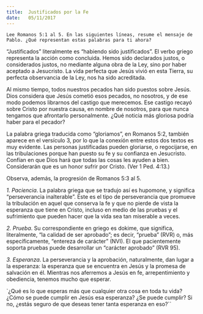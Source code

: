 ```yaml
---
title:  Justificados por la Fe
date:   05/11/2017
---
```


`Lee Romanos 5:1 al 5. En las siguientes líneas, resume el mensaje de Pablo. ¿Qué representan estas palabras para ti ahora?`

“Justificados” literalmente es “habiendo sido justificados”. El verbo griego representa la acción como concluida. Hemos sido declarados justos, o considerados justos, no mediante alguna obra de la Ley, sino por haber aceptado a Jesucristo. La vida perfecta que Jesús vivió en esta Tierra, su perfecta observancia de la Ley, nos ha sido acreditada.

Al mismo tiempo, todos nuestros pecados han sido puestos sobre Jesús. Dios considera que Jesús cometió esos pecados, no nosotros, y de ese modo podemos librarnos del castigo que merecemos. Ese castigo recayó sobre Cristo por nuestra causa, en nombre de nosotros, para que nunca tengamos que afrontarlo personalmente. ¿Qué noticia más gloriosa podría haber para el pecador?

La palabra griega traducida como “gloriamos”, en Romanos 5:2, también aparece en el versículo 3, por lo que la conexión entre estos dos textos es muy evidente. Las personas justificadas pueden gloriarse, o regocijarse, en las tribulaciones porque han puesto su fe y su confianza en Jesucristo. Confían en que Dios hará que todas las cosas les ayuden a bien. Considerarán que es un honor sufrir por Cristo. (Ver 1 Ped. 4:13.)

Observa, además, la progresión de Romanos 5:3 al 5.

_1. Paciencia_. La palabra griega que se tradujo así es hupomone, y significa “perseverancia inalterable”. Este es el tipo de perseverancia que promueve la tribulación en aquel que conserva la fe y que no pierde de vista la esperanza que tiene en Cristo, incluso en medio de las pruebas y el sufrimiento que pueden hacer que la vida sea tan miserable a veces.

_2. Prueba_. Su correspondiente en griego es dokime, que significa, literalmente, “la calidad de ser aprobado”; es decir, “prueba” (RVR) o, más específicamente, “entereza de carácter” (NVI). El que pacientemente soporta pruebas puede desarrollar un “carácter aprobado” (RVR 95).

_3. Esperanza_. La perseverancia y la aprobación, naturalmente, dan lugar a la esperanza: la esperanza que se encuentra en Jesús y la promesa de salvación en él. Mientras nos aferremos a Jesús en fe, arrepentimiento y obediencia, tenemos mucho que esperar.

`¿Qué es lo que esperas más que cualquier otra cosa en toda tu vida? ¿Cómo se puede cumplir en Jesús esa esperanza? ¿Se puede cumplir? Si no, ¿estás seguro de que deseas tener tanta esperanza en eso?``